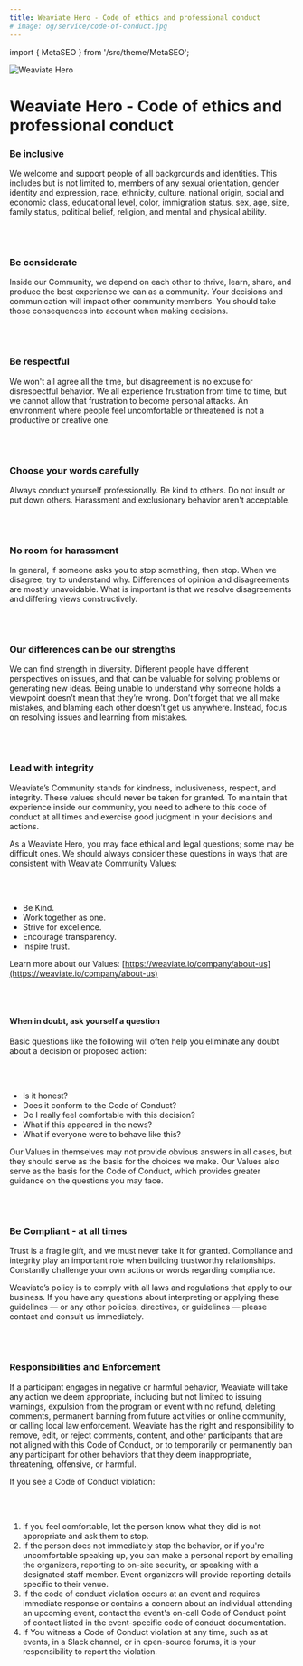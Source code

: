 ```yaml
---
title: Weaviate Hero - Code of ethics and professional conduct
# image: og/service/code-of-conduct.jpg
---
```

import { MetaSEO } from '/src/theme/MetaSEO';

<MetaSEO img="og/service/code-of-conduct.jpg" />

<div style={{textAlign: 'center'}}>

 ![Weaviate Hero](/img/site/weaviate-hero.svg)
</div>


# Weaviate Hero - Code of ethics and professional conduct

### Be inclusive

We welcome and support people of all backgrounds and identities. This includes but is not limited to, members of any sexual orientation, gender identity and expression, race, ethnicity, culture, national origin, social and economic class, educational level, color, immigration status, sex, age, size, family status, political belief, religion, and mental and physical ability.

<br></br>

### Be considerate


Inside our Community, we depend on each other to thrive, learn, share, and produce the best experience we can as a community. Your decisions and communication will impact other community members. You should take those consequences into account when making decisions.

<br></br>

### Be respectful

We won't all agree all the time, but disagreement is no excuse for disrespectful behavior. We all experience frustration from time to time, but we cannot allow that frustration to become personal attacks. An environment where people feel uncomfortable or threatened is not a productive or creative one.

<br></br>

### Choose your words carefully

Always conduct yourself professionally. Be kind to others. Do not insult or put down others. Harassment and exclusionary behavior aren't acceptable.

<br></br>

### No room for harassment

In general, if someone asks you to stop something, then stop. When we disagree, try to understand why. Differences of opinion and disagreements are mostly unavoidable. What is important is that we resolve disagreements and differing views constructively.

<br></br>

### Our differences can be our strengths​

We can find strength in diversity. Different people have different perspectives on issues, and that can be valuable for solving problems or generating new ideas. Being unable to understand why someone holds a viewpoint doesn’t mean that they’re wrong. Don’t forget that we all make mistakes, and blaming each other doesn’t get us anywhere. Instead, focus on resolving issues and learning from mistakes.

<br></br>

### Lead with integrity

Weaviate’s Community stands for kindness, inclusiveness, respect, and integrity. These values should never be taken for granted. To maintain that experience inside our community, you need to adhere to this code of conduct at all times and exercise good judgment in your decisions and actions.

As a Weaviate Hero, you may face ethical and legal questions; some may be difficult ones. We should always consider these questions in ways that are consistent with Weaviate Community Values: 

<br></br>

 - Be Kind. 
 - Work together as one. 
 - Strive for excellence.
 - Encourage transparency. 
 - Inspire trust.

Learn more about our Values: [https://weaviate.io/company/about-us](https://weaviate.io/company/about-us)

<br></br>

#### When in doubt, ask yourself a question 

Basic questions like the following will often help you eliminate any doubt about a decision or proposed action:

<br></br>

 - Is it honest?
 - Does it conform to the Code of Conduct?
 - Do I really feel comfortable with this decision?
 - What if this appeared in the news?
 - What if everyone were to behave like this?

Our Values in themselves may not provide obvious answers in all cases, but they should serve as the basis for the choices we make. Our Values also serve as the basis for the Code of Conduct, which provides greater guidance on the questions you may face.

<br></br>

### Be Compliant - at all times

Trust is a fragile gift, and we must never take it for granted. Compliance and integrity play an important role when building trustworthy relationships. Constantly challenge your own actions or words regarding compliance.

Weaviate’s policy is to comply with all laws and regulations that apply to our business. If you have any questions about interpreting or applying these guidelines — or any other policies, directives, or guidelines — please contact and consult us immediately.

<br></br>

### Responsibilities and Enforcement

If a participant engages in negative or harmful behavior, Weaviate will take any action we deem appropriate, including but not limited to issuing warnings, expulsion from the program or event with no refund, deleting comments, permanent banning from future activities or online community, or calling local law enforcement. Weaviate has the right and responsibility to remove, edit, or reject comments, content, and other participants that are not aligned with this Code of Conduct, or to temporarily or permanently ban any participant for other behaviors that they deem inappropriate, threatening, offensive, or harmful.

If you see a Code of Conduct violation:

<br></br>

1. If you feel comfortable, let the person know what they did is not appropriate and ask them to stop.
2. If the person does not immediately stop the behavior, or if you're uncomfortable speaking up, you can make a personal report by emailing the organizers, reporting to on-site security, or speaking with a designated staff member. Event organizers will provide reporting details specific to their venue.
3. If the code of conduct violation occurs at an event and requires immediate response or contains a concern about an individual attending an upcoming event, contact the event's on-call Code of Conduct point of contact listed in the event-specific code of conduct documentation. 
4. If You witness a Code of Conduct violation at any time, such as at events, in a Slack channel, or in open-source forums, it is your responsibility to report the violation.


